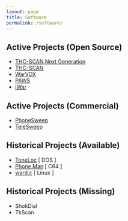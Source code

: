 ```yaml
---
layout: page
title: Software
permalink: /software/
---
```


## Active Projects (Open Source)

- [THC-SCAN Next Generation](https://www.thc.org/thc-tsng/)
- [THC-SCAN](https://www.thc.org/thc-scan/)
- [WarVOX](https://github.com/rapid7/warvox)
- [PAWS](http://www.wyae.de/software/paw/)
- [iWar](https://quadrantsec.com/iwar/)

## Active Projects (Commercial)

- [PhoneSweep](https://www.niksun.com/product.php?id=17)
- [TeleSweep](http://www.securelogix.com/modemscanner/)

## Historical Projects (Available)

- [ToneLoc](http://en.wikipedia.org/wiki/ToneLoc) [ DOS ]
- [Phone Man](http://csdb.dk/release/?id=58069) [ C64 ]
- [ward.c](http://www.0xdeadbeef.info/code/ward.c) [ Linux ]

## Historical Projects (Missing)

- ShokDial
- TkScan

